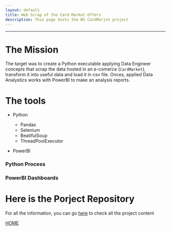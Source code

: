 ```yaml
---
layout: default
title: Web Scrap of the Card Market Offers
description: This page hosts the WS CardMarjet project
---
```


* * *

# The Mission

The target was to create a Python executable applying Data Engineer concepts that scrap the data hosted in an e-comerce (`CardMarket`), transform it into useful data and load it in csv file. Onces, applied Data Analystics works with PowerBI to make an analysis reports.

# The tools

- Python
  - Pandas
  - Selenium
  - BeatifulSoup
  - ThreadPoolExecutor
    
- PowerBI


### Python Process 



### PowerBI Dashboards




# Here is the Porject Repository
For all the information, you can go [here](https://github.com/ChristianGCenteno/webScrapingCM) to check all the project content

[HOME](./)
